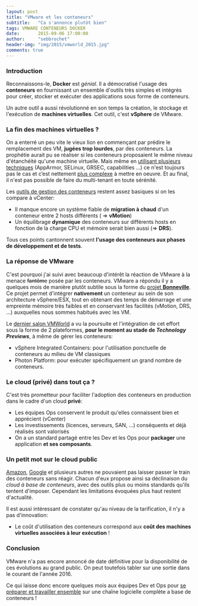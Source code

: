 ```yaml
---
layout: post
title: "VMware et les conteneurs"
subtitle:   "Ca s'annonce plutôt bien"
tags: VMWARE CONTENEURS DOCKER
date:       2015-09-06 17:00:00
author:     "sebbrochet"
header-img: "img/2015/vmworld_2015.jpg"
comments: true
---
```



### Introduction

Reconnaissons-le, **Docker** est *génial*. Il a démocratisé l'usage des **conteneurs** en fournissant un ensemble d'outils très simples et intégrés pour créer, stocker et exécuter des applications sous forme de conteneurs.

Un autre outil a aussi révolutionné en son temps la création, le stockage et l'exécution de **machines virtuelles**. Cet outil, c'est **vSphere** de VMware.

### La fin des machines virtuelles ?

On a enterré un peu vite le vieux lion en commençant par prédire le remplacement des VM, **jugées trop lourdes**, par des conteneurs. La prophétie aurait pu se réaliser si les conteneurs proposaient le même niveau d'étanchéité qu'une machine virtuelle. Mais même en [utilisant plusieurs techniques](https://docs.docker.com/articles/security/) (AppArmor, SELinux, GRSEC, capabilities ...) ce n'est toujours pas le cas et c’est nettement [plus complexe](https://benchmarks.cisecurity.org/tools2/docker/CIS_Docker_1.6_Benchmark_v1.0.0.pdf) à mettre en oeuvre. Et au final, il n'est pas possible de faire du multi-tenant en toute sérénité.

Les [outils de gestion des conteneurs](http://panamax.io/) restent assez basiques si on les compare à vCenter:
* Il manque encore un système fiable de **migration à chaud** d'un conteneur entre 2 hosts différents ( => **vMotion**)
* Un équilibrage **dynamique** des conteneurs sur différents hosts en fonction de la charge CPU et mémoire serait bien aussi (=> **DRS**).  

Tous ces points cantonnent souvent **l'usage des conteneurs aux phases de développement et de tests**.

### La réponse de VMware

C'est pourquoi j'ai suivi avec beaucoup d'intérêt la réaction de VMware à la menace ~~fantôme~~ posée par les conteneurs. VMware a répondu il y a quelques mois de manière plutôt subtile sous la forme du [projet **Bonneville**](https://blogs.vmware.com/cloudnative/introducing-project-bonneville/). Ce projet permet d'intégrer **nativement** un conteneur au sein de son architecture vSphere/ESX, tout en obtenant des temps de démarrage et une empreinte mémoire très faibles et en conservant les facilités (vMotion, DRS, ...) auxquelles nous sommes habitués avec les VM.

Le [dernier salon VMWorld](http://venturebeat.com/2015/08/31/vmware-launches-vsphere-integrated-containers-and-the-photon-platform/) a vu la poursuite et l'intégration de cet effort sous la forme de 2 plateformes, **pour le moment au stade de *Technology Previews***, à même de gérer les conteneurs:
* vSphere Integrated Containers: pour l'utilisation ponctuelle de conteneurs au milieu de VM classiques
* Photon Platform: pour exécuter spécifiquement un grand nombre de conteneurs.

### Le cloud (privé) dans tout ça ?

C'est très prometteur pour faciliter l'adoption des conteneurs en production dans le cadre d'un cloud **privé**:
* Les équipes Ops conservent le produit qu'elles connaissent bien et apprécient (vCenter)
* Les investissements (licences, serveurs, SAN, ...) conséquents et déjà réalisés sont valorisés
* On a un standard partagé entre les Dev et les Ops pour **packager** une application **et ses composants**.

### Un petit mot sur le cloud public

[Amazon](https://aws.amazon.com/fr/documentation/ecs/), [Google](https://cloud.google.com/container-engine/) et plusieurs autres ne pouvaient pas laisser passer le train des conteneurs sans réagir. Chacun d'eux propose ainsi sa déclinaison du *cloud à base de conteneurs*, avec des outils plus ou moins standards qu'ils tentent d'imposer. Cependant les limitations évoquées plus haut restent d'actualité.

Il est aussi intéressant de constater qu'au niveau de la tarification, il n'y a  pas d'innovation:
* Le coût d'utilisation des conteneurs correspond aux **coût des machines virtuelles associées à leur exécution** !

### Conclusion

VMware n'a pas encore annoncé de date définitive pour la disponibilité de ces évolutions au grand public. On peut toutefois tabler sur une sortie dans le courant de l'année 2016.

Ce qui laisse donc encore quelques mois aux équipes Dev et Ops pour [se préparer et travailler ensemble](http://blog.sebbrochet.com/2015/05/01/BBL-DevOps-chez-vous/) sur une chaîne logicielle complète a base de conteneurs !
